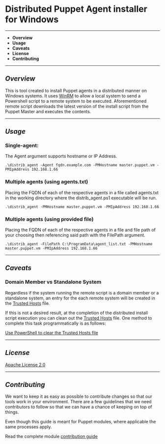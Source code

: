 # Distributed Puppet Agent installer for Windows

---
* **Overview**
* **Usage**
* **Caveats**
* **License**
* **Contributing**
---

## _Overview_


This is tool created to install Puppet agents in a distributed manner on Windows systems.  It uses [WinRM](https://msdn.microsoft.com/en-us/library/aa384426.aspx) to allow a local system to send a Powershell script to a remote system to be executed.  Aforementioned remote script downloads the latest version of the install script from the Puppet Master and executes the contents.

---

## _Usage_

### Single-agent:
The Agent argument supports hostname or IP Address.

    .\distrib_agent -Agent fqdn.example.com -PMHostname master.puppet.vm -PMIpAddress 192.168.1.66

### Multiple agents (using agents.txt)
Placing the FQDN of each of the respective agents in a file called agents.txt in the working directory where the distrib_agent.ps1 executable will be run.

    .\distrib_agent -PMHostname master.puppet.vm -PMIpAddress 192.168.1.66

### Multiple agents (using provided file)
Placing the FQDN of each of the respective agents in a file and file path of your choosing then referencing said path with the FilePath argument.

    .\distrib_agent -FilePath C:\ProgramData\agent_list.txt -PMHostname master.puppet.vm -PMIpAddress 192.168.1.66

---

## _Caveats_

### Domain Member vs Standalone System
Regardless if the system running the remote script is a domain member or a standalone system, an entry for the each remote system will be created in the [Trusted Hosts](https://msdn.microsoft.com/en-us/library/aa384372.aspx) file.

If this is not a desired result, at the completion of the distributed install script execution you can clean out the [Trusted Hosts](https://msdn.microsoft.com/en-us/library/aa384372.aspx) file.  One method to complete this task programmatically is as follows:

[Use PowerShell to clear the Trusted Hosts file](https://blogs.technet.microsoft.com/heyscriptingguy/2013/11/29/powertip-use-powershell-to-clear-the-trusted-hosts-file/)

---

## _License_

[Apache License 2.0](http://www.apache.org/licenses/LICENSE-2.0.txt)

---

## _Contributing_

We want to keep it as easy as possible to contribute changes so that our tools work in your environment. There are a few guidelines that we need contributors to follow so that we can have a chance of keeping on top of things.

Even though this guide is meant for Puppet modules, where applicable the same processes apply.

Read the complete module [contribution guide](https://docs.puppetlabs.com/forge/contributing.html)
